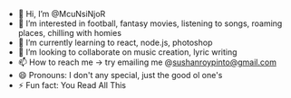 - 👋 Hi, I’m @McuNsiNjoR
- 👀 I’m interested in football, fantasy movies, listening to songs, roaming places, chilling with homies
- 🌱 I’m currently learning to react, node.js, photoshop
- 💞️ I’m looking to collaborate on music creation, lyric writing
- 📫 How to reach me -> try emailing me @sushanroypinto@gmail.com
- 😄 Pronouns: I don't any special, just the good ol one's
- ⚡ Fun fact: You Read All This

<!---
McuNsiNjoR/McuNsiNjoR is a ✨ special ✨ repository because its `README.md` (this file) appears on your GitHub profile.
You can click the Preview link to take a look at your changes.
--->
